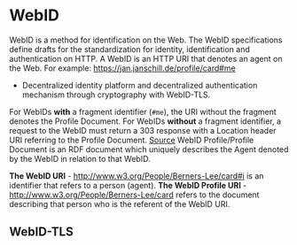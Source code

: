 # WebID

WebID is a method for identification on the Web.
The WebID specifications define drafts for the standardization for identity, identification and authentication on HTTP.
A WebID is an HTTP URI that denotes an agent on the Web.
For example: https://jan.janschill.de/profile/card#me

- Decentralized identity platform and decentralized authentication mechanism through cryptography with WebID-TLS.

For WebIDs **with** a fragment identifier (`#me`), the URI without the fragment denotes the Profile Document.
For WebIDs **without** a fragment identifier, a request to the WebID must return a 303 response with a Location header URI referring to the Profile Document. [Source](https://dvcs.w3.org/hg/WebID/raw-file/tip/spec/identity-respec.html#terminology)
WebID Profile/Profile Document is an RDF document which uniquely describes the Agent denoted by the WebID in relation to that WebID.

**The WebID URI** - http://www.w3.org/People/Berners-Lee/card#i is an identifier that refers to a person (agent).
**The WebID Profile URI** - http://www.w3.org/People/Berners-Lee/card refers to the document describing that person who is the referent of the WebID URI.


## WebID-TLS


